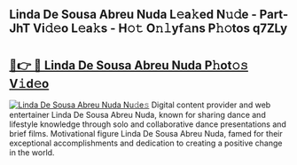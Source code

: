 ## Linda De Sousa Abreu Nuda L𝚎a𝚔ed N𝚞𝚍e - Part-JhT Vi𝚍𝚎o L𝚎a𝚔s - H𝚘𝚝 O𝚗𝚕yf𝚊ns P𝚑𝚘tos q7ZLy

# <h2><a href="http://kf4wiv.oniu.top/?m=Linda+De+Sousa+Abreu+Nuda">🔗👉 🔴 Linda De Sousa Abreu Nuda P𝚑ot𝚘𝚜 V𝚒d𝚎o</a></h2>

[![Linda De Sousa Abreu Nuda Nu𝚍e𝚜](https://i.imgur.com/0qMVB7G.gif)](http://kf4wiv.oniu.top/?m=Linda+De+Sousa+Abreu+Nuda)
Digital content provider and web entertainer Linda De Sousa Abreu Nuda, known for sharing dance and lifestyle knowledge through solo and collaborative dance presentations and brief films. Motivational figure Linda De Sousa Abreu Nuda, famed for their exceptional accomplishments and dedication to creating a positive change in the world.  
